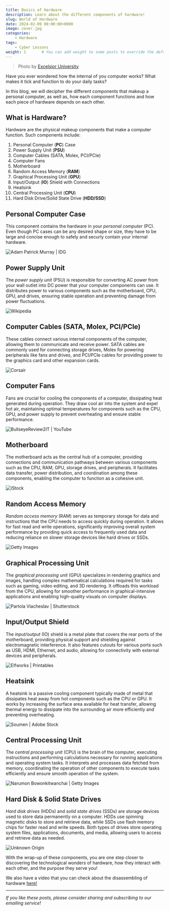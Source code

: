 ```yaml
---
title: Basics of Hardware
description: Learn about the different components of hardware!
slug: World of Hardware
date: 2024-02-09 00:00:00+0000
image: cover.jpg
categories:
    - Hardware
tags:
    - Cyber Lessons
weight: 1       # You can add weight to some posts to override the default sorting (date descending)
---
```


> Photo by [Excelsior University](https://www.excelsior.edu/article/career-spotlight-computer-hardware-engineer/)

Have you ever wondered how the internal of you computer works? What makes it tick and function to do your daily tasks? 

In this blog, we will decipher the different components that makeup a personal computer, as well as, how each component functions and how each piece of hardware depends on each other.


## What is Hardware?

Hardware are the physical makeup components that make a computer function. Such components include:
1. Personal Computer (**PC**) Case
2. Power Supply Unit (**PSU**)
3. Computer Cables (SATA, Molex, PCI/PCIe)
4. Computer Fans
5. Motherboard
6. Random Access Memory (**RAM**)
7. Graphical Processing Unit (**GPU**)
8. Input/Output (**IO**) Shield with Connections
9. Heatsink
10. Central Processing Unit (**CPU**)
11. Hard Disk Drive/Solid State Drive (**HDD/SSD**)


## Personal Computer Case

This component contains the hardware in your *personal computer* (PC). Even though PC cases can be any desired shape or size, they have to be large and concise enough to safely and securly contain your internal hardware.

![Adam Patrick Murray | IDG](doc-pictures/pc-case.png)


## Power Supply Unit

The *power supply unit* (PSU) is responsible for converting AC power from your wall outlet into DC power that your computer components can use. It distributes power to various components such as the motherboard, CPU, GPU, and drives, ensuring stable operation and preventing damage from power fluctuations.

![Wikipedia](doc-pictures/pc-psu.png)


## Computer Cables (SATA, Molex, PCI/PCIe)

These cables connect various internal components of the computer, allowing them to communicate and receive power. SATA cables are commonly used for connecting storage drives, Molex for powering peripherals like fans and drives, and PCI/PCIe cables for providing power to the graphics card and other expansion cards.

![Corsair](doc-pictures/pc-cables.png)


## Computer Fans

Fans are crucial for cooling the components of a computer, dissipating heat generated during operation. They draw cool air into the system and expel hot air, maintaining optimal temperatures for components such as the CPU, GPU, and power supply to prevent overheating and ensure stable performance.

![BullseyeReview2IT | YouTube](doc-pictures/pc-fans.png)


## Motherboard

The motherboard acts as the central hub of a computer, providing connections and communication pathways between various components such as the CPU, RAM, GPU, storage drives, and peripherals. It facilitates data transfer, power distribution, and coordination among these components, enabling the computer to function as a cohesive unit.

![iStock](doc-pictures/pc-motherboard.png)


## Random Access Memory

*Random access memory* (RAM) serves as temporary storage for data and instructions that the CPU needs to access quickly during operation. It allows for fast read and write operations, significantly improving overall system performance by providing quick access to frequently used data and reducing reliance on slower storage devices like hard drives or SSDs.

![Getty Images](doc-pictures/pc-ram.png)


## Graphical Processing Unit

The *graphical processing unit* (GPU) specializes in rendering graphics and images, handling complex mathematical calculations required for tasks such as gaming, video editing, and 3D rendering. It offloads this workload from the CPU, allowing for smoother performance in graphical-intensive applications and enabling high-quality visuals on computer displays.

![Partola Viacheslav | Shutterstock](doc-pictures/pc-gpu.png)


## Input/Output Shield

The *input/output* (IO) shield is a metal plate that covers the rear ports of the motherboard, providing physical support and shielding against electromagnetic interference. It also features cutouts for various ports such as USB, HDMI, Ethernet, and audio, allowing for connectivity with external devices and peripherals.

![Elfworks | Printables](doc-pictures/pc-io.png)


## Heatsink

A heatsink is a passive cooling component typically made of metal that dissipates heat away from hot components such as the CPU or GPU. It works by increasing the surface area available for heat transfer, allowing thermal energy to dissipate into the surrounding air more efficiently and preventing overheating.

![Soumen | Adobe Stock](doc-pictures/pc-heatsink.png)


## Central Processing Unit

The *central processing unit* (CPU) is the brain of the computer, executing instructions and performing calculations necessary for running applications and operating system tasks. It interprets and processes data fetched from memory, coordinating the operation of other components to execute tasks efficiently and ensure smooth operation of the system.

![Narumon Bowonkitwanchai | Getty Images](doc-pictures/pc-cpu.png)


## Hard Disk & Solid State Drives

*Hard disk drives* (HDDs) and *solid state drives* (SSDs) are storage devices used to store data permanently on a computer. HDDs use spinning magnetic disks to store and retrieve data, while SSDs use flash memory chips for faster read and write speeds. Both types of drives store operating system files, applications, documents, and media, allowing users to access and retrieve data as needed.

![Unknown Origin](doc-pictures/pc-ssd-hdd.png)


With the wrap-up of these components, you are one step closer to discovering the technological wonders of hardware, how they interact with each other, and the purpose they serve you!

We also have a video that you can check about the disassembling of hardware [here!](https://www.youtube.com/watch?v=AztQEPDraKQ&t=10s)

---

*If you like these posts, please consider sharing and subscribing to our emailing service!*